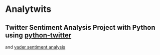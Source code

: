 # Analytwits
## Twitter Sentiment Analysis Project with Python using [python-twitter](https://github.com/bear/python-twitter "python-twitter") 
and [vader sentiment analysis](https://github.com/cjhutto/vaderSentiment "Vader Sentiment Analysis")

